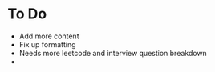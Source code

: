 # To Do
- Add more content
- Fix up formatting
- Needs more leetcode and interview question breakdown
- 